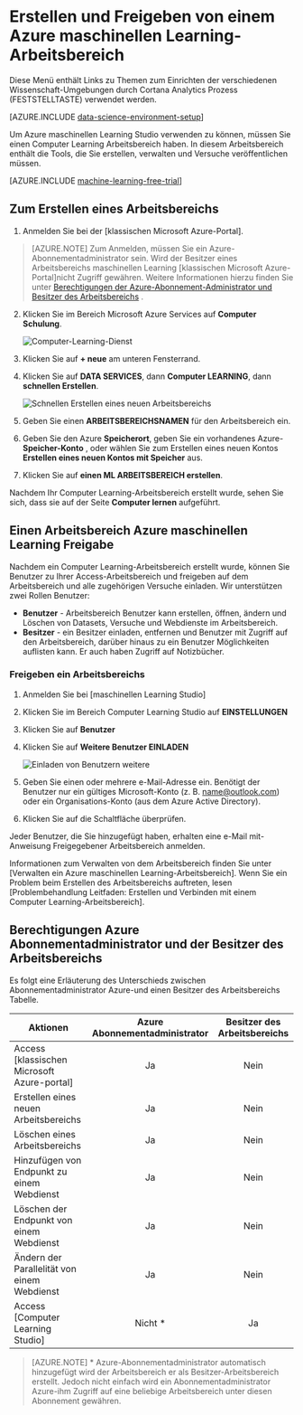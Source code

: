 <properties
    pageTitle="Erstellen eines Arbeitsbereichs maschinellen Learning | Microsoft Azure"
    description="So erstellen Sie einen Arbeitsbereich für Azure Computer Learning Studio"
    services="machine-learning"
    documentationCenter=""
    authors="garyericson"
    manager="jhubbard"
    editor="cgronlun"/>

<tags
    ms.service="machine-learning"
    ms.workload="data-services"
    ms.tgt_pltfrm="na"
    ms.devlang="na"
    ms.topic="article"
    ms.date="08/16/2016"
    ms.author="garye;bradsev;ahgyger"/>


# <a name="create-and-share-an-azure-machine-learning-workspace"></a>Erstellen und Freigeben von einem Azure maschinellen Learning-Arbeitsbereich

Diese Menü enthält Links zu Themen zum Einrichten der verschiedenen Wissenschaft-Umgebungen durch Cortana Analytics Prozess (FESTSTELLTASTE) verwendet werden.

[AZURE.INCLUDE [data-science-environment-setup](../../includes/cap-setup-environments.md)]

Um Azure maschinellen Learning Studio verwenden zu können, müssen Sie einen Computer Learning Arbeitsbereich haben. In diesem Arbeitsbereich enthält die Tools, die Sie erstellen, verwalten und Versuche veröffentlichen müssen.

[AZURE.INCLUDE [machine-learning-free-trial](../../includes/machine-learning-free-trial.md)]

## <a name="to-create-a-workspace"></a>Zum Erstellen eines Arbeitsbereichs

1. Anmelden Sie bei der [klassischen Microsoft Azure-Portal].

> [AZURE.NOTE] Zum Anmelden, müssen Sie ein Azure-Abonnementadministrator sein. Wird der Besitzer eines Arbeitsbereichs maschinellen Learning [klassischen Microsoft Azure-Portal]nicht Zugriff gewähren. Weitere Informationen hierzu finden Sie unter [Berechtigungen der Azure-Abonnement-Administrator und Besitzer des Arbeitsbereichs](#subscriptionvsworkspace) .

2. Klicken Sie im Bereich Microsoft Azure Services auf **Computer Schulung**.

    ![Computer-Learning-Dienst][1]

3. Klicken Sie auf **+ neue** am unteren Fensterrand.
4. Klicken Sie auf **DATA SERVICES**, dann **Computer LEARNING**, dann **schnellen Erstellen**.

    ![Schnellen Erstellen eines neuen Arbeitsbereichs][3]

5. Geben Sie einen **ARBEITSBEREICHSNAMEN** für den Arbeitsbereich ein.
6. Geben Sie den Azure **Speicherort**, geben Sie ein vorhandenes Azure- **Speicher-Konto** , oder wählen Sie zum Erstellen eines neuen Kontos **Erstellen eines neuen Kontos mit Speicher** aus.
7. Klicken Sie auf **einen ML ARBEITSBEREICH erstellen**.

Nachdem Ihr Computer Learning-Arbeitsbereich erstellt wurde, sehen Sie sich, dass sie auf der Seite **Computer lernen** aufgeführt.

## <a name="sharing-an-azure-machine-learning-workspace"></a>Einen Arbeitsbereich Azure maschinellen Learning Freigabe

Nachdem ein Computer Learning-Arbeitsbereich erstellt wurde, können Sie Benutzer zu Ihrer Access-Arbeitsbereich und freigeben auf dem Arbeitsbereich und alle zugehörigen Versuche einladen. Wir unterstützen zwei Rollen Benutzer:

- **Benutzer** - Arbeitsbereich Benutzer kann erstellen, öffnen, ändern und Löschen von Datasets, Versuche und Webdienste im Arbeitsbereich.
- **Besitzer** - ein Besitzer einladen, entfernen und Benutzer mit Zugriff auf den Arbeitsbereich, darüber hinaus zu ein Benutzer Möglichkeiten auflisten kann. Er auch haben Zugriff auf Notizbücher.

### <a name="to-share-a-workspace"></a>Freigeben ein Arbeitsbereichs
1. Anmelden Sie bei [maschinellen Learning Studio]
2. Klicken Sie im Bereich Computer Learning Studio auf **EINSTELLUNGEN**
3. Klicken Sie auf **Benutzer**
4. Klicken Sie auf **Weitere Benutzer EINLADEN**

    ![Einladen von Benutzern weitere][4]

5. Geben Sie einen oder mehrere e-Mail-Adresse ein. Benötigt der Benutzer nur ein gültiges Microsoft-Konto (z. B. name@outlook.com) oder ein Organisations-Konto (aus dem Azure Active Directory).
6. Klicken Sie auf die Schaltfläche überprüfen.

Jeder Benutzer, die Sie hinzugefügt haben, erhalten eine e-Mail mit-Anweisung Freigegebener Arbeitsbereich anmelden.

Informationen zum Verwalten von dem Arbeitsbereich finden Sie unter [Verwalten ein Azure maschinellen Learning-Arbeitsbereich].
Wenn Sie ein Problem beim Erstellen des Arbeitsbereichs auftreten, lesen [Problembehandlung Leitfaden: Erstellen und Verbinden mit einem Computer Learning-Arbeitsbereich].

## <a name="a-namesubscriptionvsworkspaceaprivileges-of-azure-subscription-administrator-and-of-workspace-owner"></a><a name="subscriptionvsworkspace"></a>Berechtigungen Azure Abonnementadministrator und der Besitzer des Arbeitsbereichs

Es folgt eine Erläuterung des Unterschieds zwischen Abonnementadministrator Azure-und einen Besitzer des Arbeitsbereichs Tabelle.

| Aktionen                   | Azure Abonnementadministrator | Besitzer des Arbeitsbereichs  |
| --------------            |:------------------------:| :----------------:|
| Access [klassischen Microsoft Azure-portal]| Ja         | Nein                |
| Erstellen eines neuen Arbeitsbereichs                 | Ja         | Nein                |
| Löschen eines Arbeitsbereichs                     | Ja         | Nein                |
| Hinzufügen von Endpunkt zu einem Webdienst          | Ja         | Nein                |
| Löschen der Endpunkt von einem Webdienst     | Ja         | Nein                |
| Ändern der Parallelität von einem Webdienst   | Ja         | Nein                |
| Access [Computer Learning Studio]       | Nicht *        | Ja               |


> [AZURE.NOTE] * Azure-Abonnementadministrator automatisch hinzugefügt wird der Arbeitsbereich er als Besitzer-Arbeitsbereich erstellt. Jedoch nicht einfach wird ein Abonnementadministrator Azure-ihm Zugriff auf eine beliebige Arbeitsbereich unter diesen Abonnement gewähren.

<!-- ![List of Machine Learning workspaces][2] -->

<!--Anchors-->
[To create a workspace]: #createworkspace

<!--Image references-->
[1]: media/machine-learning-create-workspace/cw1.png
[2]: media/machine-learning-create-workspace/cw2.png
[3]: media/machine-learning-create-workspace/cw4.png
[4]: media/machine-learning-create-workspace/cw5.png


<!--Link references-->
[Einen Arbeitsbereich Azure maschinellen Learning verwalten]: machine-learning-manage-workspace.md
[Leitfaden zur Problembehandlung: Erstellen und Verbinden mit einem Computer Learning-Arbeitsbereich]: machine-learning-troubleshooting-creating-ml-workspace.md
[Maschinelle Learning Studio]: https://studio.azureml.net/  
[Klassische Microsoft Azure-portal]: https://manage.windowsazure.com/
